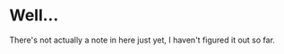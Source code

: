 **<span class="blue-text">Well</span>**...
==========================================

There's not actually a note in here just yet, I haven't figured it out so far.